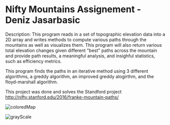 # Nifty Mountains Assignement - Deniz Jasarbasic

Description: This program reads in a set of topographic elevation data into a 2D array and writes methods to compute various paths through the mountains as well as visualizes them. This program will also return various total elevation changes given different "best" paths across the mountain and provide path results, a meaningful analysis, and insighful statistics, such as efficiency metrics.

This program finds the paths in an iterative method using 3 different algorithms, a greddy algorithm, an improved greddy alogirthm, and the floyd-marshall algorithm.

This project was done and solves the Standford project http://nifty.stanford.edu/2016/franke-mountain-paths/

![coloredMap](https://user-images.githubusercontent.com/46465622/95269298-1f6d9280-0807-11eb-818e-4466ac9a90b3.jpg)

![grayScale](https://user-images.githubusercontent.com/46465622/95269302-21cfec80-0807-11eb-955f-58f358fb62c6.jpg)
